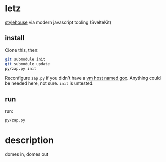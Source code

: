# letz

[stylehouse](https://github.com/stylehouse/letz) via modern javascript tooling (SvelteKit)

## install

Clone this, then:

```bash
git submodule init
git submodule update
py/zap.py init
```
Reconfigure `zap.py` if you didn't have a [vm host named gox](https://github.com/stylehouse/stylehouse/blob/151fe09b32e4562e20a67ac2766a3259a794b4d6/G/Lafr/Inside#L1168). Anything could be needed here, not sure. `init` is untested.

## run
run:
```bash
py/zap.py
```

# description

domes in, domes out


